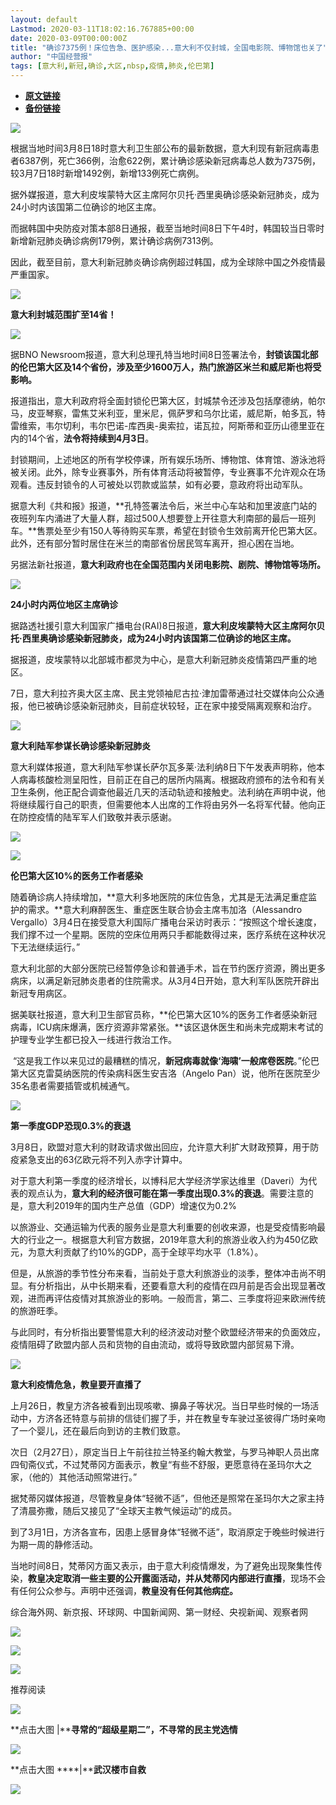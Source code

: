 ```yaml
---
layout: default
Lastmod: 2020-03-11T18:02:16.767885+00:00
date: 2020-03-09T00:00:00Z
title: "确诊7375例！床位告急、医护感染...意大利不仅封城，全国电影院、博物馆也关了"
author: "中国经营报"
tags: [意大利,新冠,确诊,大区,nbsp,疫情,肺炎,伦巴第]
---
```


* [**原文链接**](https://mp.weixin.qq.com/s/i8liTRj92BfxKvYW0s7cqg)
* [**备份链接**](http://archive.is/PRHIy)


  

  

  

![](/images/post/5fdb3f87f44cf8ae08d41ad1e0b84841.jpg)

根据当地时间3月8日18时意大利卫生部公布的最新数据，意大利现有新冠病毒患者6387例，死亡366例，治愈622例，累计确诊感染新冠病毒总人数为7375例，较3月7日18时新增1492例，新增133例死亡病例。

  

据外媒报道，意大利皮埃蒙特大区主席阿尔贝托·西里奥确诊感染新冠肺炎，成为24小时内该国第二位确诊的地区主席。

  

而据韩国中央防疫对策本部8日通报，截至当地时间8日下午4时，韩国较当日零时新增新冠肺炎确诊病例179例，累计确诊病例7313例。

因此，截至目前，意大利新冠肺炎确诊病例超过韩国，成为全球除中国之外疫情最严重国家。

  

![](/images/post/bc3576ff279d80264ac4f6d7a60432f9.jpg)

**意大利封城范围扩至14省！**

  

![](/images/post/ccce6c67e78d199261f4d5bf08c4ced8.jpg)

  

据BNO Newsroom报道，意大利总理孔特当地时间8日签署法令，**封锁该国北部的伦巴第大区及14个省份，涉及至少1600万人，热门旅游区米兰和威尼斯也将受影响。**

  

报道指出，意大利政府将全面封锁伦巴第大区，封城禁令还涉及包括摩德纳，帕尔马，皮亚琴察，雷焦艾米利亚，里米尼，佩萨罗和乌尔比诺，威尼斯，帕多瓦，特雷维索，韦尔切利，韦尔巴诺-库西奥-奥索拉，诺瓦拉，阿斯蒂和亚历山德里亚在内的14个省，**法令将持续到4月3日**。

  

封锁期间，上述地区的所有学校停课，所有娱乐场所、博物馆、体育馆、游泳池将被关闭。此外，除专业赛事外，所有体育活动将被暂停，专业赛事不允许观众在场观看。违反封锁令的人可被处以罚款或监禁，如有必要，意政府将出动军队。

  

据意大利《共和报》报道，**孔特签署法令后，米兰中心车站和加里波底门站的夜班列车内涌进了大量人群，超过500人想要登上开往意大利南部的最后一班列车。**售票处至少有150人等待购买车票，希望在封锁令生效前离开伦巴第大区。此外，还有部分暂时居住在米兰的南部省份居民驾车离开，担心困在当地。

  

另据法新社报道，**意大利政府也在全国范围内关闭电影院、剧院、博物馆等场所。**

  

![](/images/post/bc3576ff279d80264ac4f6d7a60432f9.jpg)

**24小时内两位地区主席确诊**

  

据路透社援引意大利国家广播电台(RAI)8日报道，**意大利皮埃蒙特大区主席阿尔贝托·西里奥确诊感染新冠肺炎，成为24小时内该国第二位确诊的地区主席。**

据报道，皮埃蒙特以北部城市都灵为中心，是意大利新冠肺炎疫情第四严重的地区。

7日，意大利拉齐奥大区主席、民主党领袖尼古拉·津加雷蒂通过社交媒体向公众通报，他已被确诊感染新冠肺炎，目前症状较轻，正在家中接受隔离观察和治疗。

  

![](/images/post/bc3576ff279d80264ac4f6d7a60432f9.jpg)

**意大利陆军参谋长确诊感染新冠肺炎**

意大利媒体报道，意大利陆军参谋长萨尔瓦多莱·法利纳8日下午发表声明称，他本人病毒核酸检测呈阳性，目前正在自己的居所内隔离。根据政府颁布的法令和有关卫生条例，他正配合调查他最近几天的活动轨迹和接触史。法利纳在声明中说，他将继续履行自己的职责，但需要他本人出席的工作将由另外一名将军代替。他向正在防控疫情的陆军军人们致敬并表示感谢。

![](/images/post/e8c9739c5dc695b22897e49d8cb8e1d4.jpg)

  

![](/images/post/bc3576ff279d80264ac4f6d7a60432f9.jpg)

**伦巴第大区10%的医务工作者感染**

  

随着确诊病人持续增加，**意大利多地医院的床位告急，尤其是无法满足重症监护的需求。**意大利麻醉医生、重症医生联合协会主席韦加洛（Alessandro Vergallo）3月4日在接受意大利国际广播电台采访时表示：“按照这个增长速度，我们撑不过一个星期。医院的空床位用两只手都能数得过来，医疗系统在这种状况下无法继续运行。”

意大利北部的大部分医院已经暂停急诊和普通手术，旨在节约医疗资源，腾出更多病床，以满足新冠肺炎患者的住院需求。从3月4日开始，意大利军队医院开辟出新冠专用病区。

  

据美联社报道，意大利卫生部官员称，**伦巴第大区10%的医务工作者感染新冠病毒，ICU病床爆满，医疗资源非常紧张。**该区退休医生和尚未完成期末考试的护理专业学生都已投入一线进行救治工作。

 “这是我工作以来见过的最糟糕的情况，**新冠病毒就像‘海啸’一般席卷医院**。”伦巴第大区克雷莫纳医院的传染病科医生安吉洛（Angelo Pan）说，他所在医院至少35名患者需要插管或机械通气。

  

![](/images/post/bc3576ff279d80264ac4f6d7a60432f9.jpg)

**第一季度GDP恐现0.3%的衰退**

3月8日，欧盟对意大利的财政请求做出回应，允许意大利扩大财政预算，用于防疫紧急支出的63亿欧元将不列入赤字计算中。

对于意大利第一季度的经济增长，以博科尼大学经济学家达维里（Daveri）为代表的观点认为，**意大利的经济很可能在第一季度出现0.3%的衰退**。需要注意的是，意大利2019年的国内生产总值（GDP）增速仅为0.2%

以旅游业、交通运输为代表的服务业是意大利重要的创收来源，也是受疫情影响最大的行业之一。根据意大利官方数据，2019年意大利的旅游业收入约为450亿欧元，为意大利贡献了约10%的GDP，高于全球平均水平（1.8%）。

但是，从旅游的季节性分布来看，当前处于意大利旅游业的淡季，整体冲击尚不明显。有分析指出，从中长期来看，还要看意大利的疫情在四月前是否会出现显著改观，进而再评估疫情对其旅游业的影响。一般而言，第二、三季度将迎来欧洲传统的旅游旺季。

与此同时，有分析指出要警惕意大利的经济波动对整个欧盟经济带来的负面效应，疫情阻碍了欧盟内部人员和货物的自由流动，或将导致欧盟内部贸易下滑。

  

![](/images/post/bc3576ff279d80264ac4f6d7a60432f9.jpg)

**意大利疫情危急，教皇要开直播了**

  

上月26日，教皇方济各被看到出现咳嗽、擤鼻子等状况。当日早些时候的一场活动中，方济各还特意与前排的信徒们握了手，并在教皇专车驶过圣彼得广场时亲吻了一个婴儿，还在最后向到访的主教们致意。

  

次日（2月27日），原定当日上午前往拉兰特圣约翰大教堂，与罗马神职人员出席四旬斋仪式，不过梵蒂冈方面表示，教皇“有些不舒服，更愿意待在圣玛尔大之家，（他的）其他活动照常进行。”

  

据梵蒂冈媒体报道，尽管教皇身体“轻微不适”，但他还是照常在圣玛尔大之家主持了清晨弥撒，随后又接见了“全球天主教气候运动”的成员。

  

到了3月1日，方济各宣布，因患上感冒身体“轻微不适”，取消原定于晚些时候进行为期一周的静修活动。

  

当地时间8日，梵蒂冈方面又表示，由于意大利疫情爆发，为了避免出现聚集性传染，**教皇决定取消一些主要的公开露面活动，并从梵蒂冈内部进行直播**，现场不会有任何公众参与。声明中还强调，**教皇没有任何其他病症。**

  

综合海外网、新京报、环球网、中国新闻网、第一财经、央视新闻、观察者网

  

[![](/images/post/c2249a13ced555acfcf85a0a1f9aea19.jpg)](https://e.vhall.com/subject/view/599011308)

[![](/images/post/00b20e8ffaf8ff0b29f2cbf7609e133a.jpg)](https://shop45422698.m.youzan.com/wscshop/showcase/homepage?kdt_id=45230530&sf=wx_sm&is_share=1&from_uuid=7d0e9114-2a99-7d23-8c41-a2469d1eb731&atr_ps=undefined&redirect_count=1)  

  

![](/images/post/43b7a57fd045be64890b8526d60a1277.jpg)

  

推荐阅读

[![](/images/post/0dcd411fabce27dc7f39cd6af7ca48b0.jpg)](http://mp.weixin.qq.com/s?__biz=MjA5NTMyOTMwMQ==&mid=2651972499&idx=2&sn=2c7e537d79ba5de7e27a75e99122f684&chksm=4f3e84e978490dffd9024ab6d7f23da328b23ad031add3e182ee8bbdf15d2e0ffce7ff83cd55&scene=21#wechat_redirect)

**点击大图 |****寻常的“超级星期二”，不寻常的民主党选情**  

  

[![](/images/post/28a13446fa56ac611261b366fb380a31.jpg)](http://mp.weixin.qq.com/s?__biz=MjA5NTMyOTMwMQ==&mid=2651972499&idx=1&sn=bc25b3cd4a73f5d242e95823430bd03d&chksm=4f3e84e978490dffe8334e5754c4ca953957aadedeb17c9086c360181f037e3692e8f0a757d4&scene=21#wechat_redirect)

**点击大图 ****|****武汉楼市自救**  

  

![](/images/post/f3501c0a0df0124df45b227b216c07a4.jpg)

